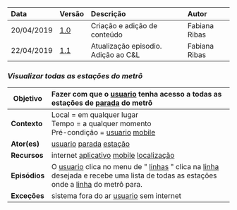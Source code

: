 |Data|Versão|Descrição|Autor|
|:---|:---|:---|:---|
|20/04/2019|[1.0](https://github.com/Andre-Eduardo/2019.1-Requisitos-Moovit/tree/master/cenarios/versao%20cenarios%201.0)|Criação e adição de conteúdo|Fabiana Ribas|
|22/04/2019|[1.1](https://github.com/Andre-Eduardo/2019.1-Requisitos-Moovit/tree/master/cenarios/versao%20cenarios%201.1)|Atualização episodio. Adição ao C&L|Fabiana Ribas|


### ***<a name="Visualizar Todas As Estações Do Metrô">Visualizar todas as estações do metrô</a>***

|**Objetivo**|Fazer com que o [usuario](https://github.com/Andre-Eduardo/2019.1-Requisitos-Moovit/wiki/L65-Usu%C3%A1rio) tenha acesso a todas as estações de [parada](https://github.com/Andre-Eduardo/2019.1-Requisitos-Moovit/wiki/L41---parada) do metrô |
|--|:--|
|**Contexto**|Local = em qualquer lugar<br>Tempo = a qualquer momento<br>Pré-condição = [usuario](https://github.com/Andre-Eduardo/2019.1-Requisitos-Moovit/wiki/L65-Usu%C3%A1rio) [mobile](https://github.com/Andre-Eduardo/2019.1-Requisitos-Moovit/wiki/L03---aplica%C3%A7ao-mobile) |
|**Ator(es)**|[usuario](https://github.com/Andre-Eduardo/2019.1-Requisitos-Moovit/wiki/L65-Usu%C3%A1rio) [parada](https://github.com/Andre-Eduardo/2019.1-Requisitos-Moovit/wiki/L41---parada) [estação](https://github.com/Andre-Eduardo/2019.1-Requisitos-Moovit/wiki/L18---esta%C3%A7%C3%A3o) |
|**Recursos**|internet [aplicativo](https://github.com/Andre-Eduardo/2019.1-Requisitos-Moovit/wiki/L03---aplica%C3%A7ao-mobile) [mobile](https://github.com/Andre-Eduardo/2019.1-Requisitos-Moovit/wiki/L03---aplica%C3%A7ao-mobile) [localização](https://github.com/Andre-Eduardo/2019.1-Requisitos-Moovit/wiki/L32---Localiza) |
|**Episódios**|O [usuario](https://github.com/Andre-Eduardo/2019.1-Requisitos-Moovit/wiki/L65-Usu%C3%A1rio) clica no menu de " [linhas](https://github.com/Andre-Eduardo/2019.1-Requisitos-Moovit/wiki/L30---linhas) " clica na [linha](https://github.com/Andre-Eduardo/2019.1-Requisitos-Moovit/wiki/L27---linha) desejada e recebe uma lista de todas as estações onde a [linha](https://github.com/Andre-Eduardo/2019.1-Requisitos-Moovit/wiki/L27---linha) do metrô para. |
|**Exceções**|sistema fora do ar [usuario](https://github.com/Andre-Eduardo/2019.1-Requisitos-Moovit/wiki/L65-Usu%C3%A1rio) sem internet |
<br><br>